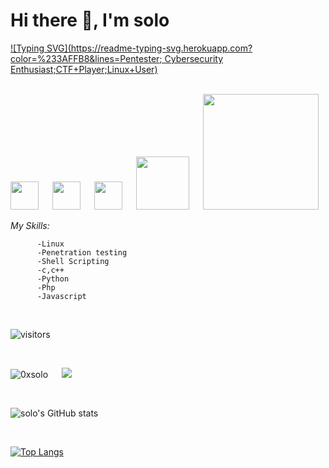 <!--
**0xS0l0/0xS0l0** is a ✨ _special_ ✨ repository because its `README.md` (this file) appears on your GitHub profile.
-->

# __Hi there 👋, I'm solo__

[![Typing SVG](https://readme-typing-svg.herokuapp.com?color=%233AFFB8&lines=Pentester; Cybersecurity Enthusiast;CTF+Player;Linux+User)](https://git.io/typing-svg)

<br>
<a href="https://www.instagram.com/0xsolo/" target="_blank"><img width="45px" src="https://cdn2.iconfinder.com/data/icons/social-media-2285/512/1_Instagram_colored_svg_1-512.png" /></a> &emsp;
<a href="https://in.linkedin.com/in/0xsolo" terget="_blank"><img width="45px" src="https://cdn3.iconfinder.com/data/icons/2018-social-media-logotypes/1000/2018_social_media_popular_app_logo_linkedin-512.png"/></a> &emsp;
<a href="https://twitter.com/0xS0l0" target="_blank"><img width="45px" src="https://cdn2.iconfinder.com/data/icons/social-media-2285/512/1_Twitter_colored_svg-512.png"></a> &emsp; <a href="https://www.tryhackme.com/p/0xsolo" target="_blank"><img width="85px" src="https://assets.tryhackme.com/img/logo/tryhackme_logo_full.svg"></a> &emsp; <a href="https://app.hackthebox.eu/profile/309434" target="_blank"><img width="185x" src="https://app.hackthebox.eu/images/logos/logo-htb.svg"></a>
          

 <br>
 

_My Skills:_

          -Linux
          -Penetration testing
          -Shell Scripting
          -c,c++
          -Python
          -Php
          -Javascript
 <br>
 
 ![visitors](https://visitor-badge.laobi.icu/badge?page_id=0xS0l0)
 
 <br>

 ![0xsolo](https://user-images.githubusercontent.com/53935554/134203864-96d4d759-6462-4d1d-9a8b-95c4b3b7fb07.png) &emsp; <img src="http://www.hackthebox.eu/badge/image/309434">

 <br>

![solo's GitHub stats](https://github-readme-stats.vercel.app/api?username=0xS0l0&show_icons=true&theme=tokyonight)                                             

<br>

[![Top Langs](https://github-readme-stats.vercel.app/api/top-langs/?username=0xS0l0&layout=compact)](https://github.com/anuraghazra/github-readme-stats)

<!--
[![solo's github activity graph](https://activity-graph.herokuapp.com/graph?username=0xS0l0&theme=redical)](https://github.com/ashutosh00710/github-readme-activity-graph)
-->




